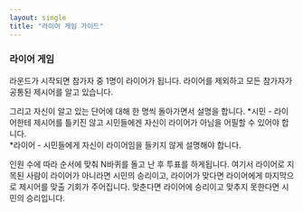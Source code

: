 ```yaml
---
layout: single
title: "라이어 게임 가이드"
---
```

### 라이어 게임

라운드가 시작되면 참가자 중 1명이 라이어가 됩니다.
라이어를 제외하고 모든 참가자가 공통된 제시어를 알고 있습니다.

그리고 자신이 알고 있는 단어에 대해 한 명씩 돌아가면서 설명을 합니다.
*시민 - 라이어한테 제시어를 틀키진 않고 시민들에겐 자신이 라이어가 아님을 어필할 수 있어야 합니다.  
*라이어 - 시민들에게 자신이 라이어임을 들키지 않게 설명해야 합니다.

인원 수에 따라 순서에 맞춰 N바퀴를 돌고 난 후 투표를 하게됩니다.
여기서 라이어로 지목된 사람이 라이어가 아니라면 시민의 승리이고, 라이어가 맞다면 라이어에게 마지막으로 제시어를 맞출 기회가 주어집니다.
맞춘다면 라이어에 승리이고 맞추지 못한다면 시민의 승리입니다.



